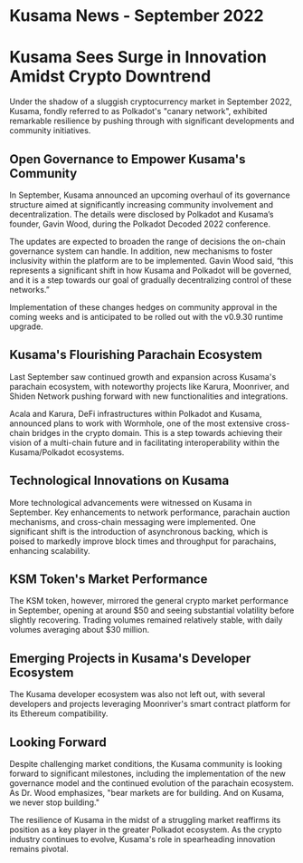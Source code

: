 # Kusama News - September 2022

# Kusama Sees Surge in Innovation Amidst Crypto Downtrend

Under the shadow of a sluggish cryptocurrency market in September 2022, Kusama,
fondly referred to as Polkadot's "canary network", exhibited remarkable
resilience by pushing through with significant developments and community
initiatives.

## Open Governance to Empower Kusama's Community

In September, Kusama announced an upcoming overhaul of its governance structure
aimed at significantly increasing community involvement and decentralization.
The details were disclosed by Polkadot and Kusama’s founder, Gavin Wood, during
the Polkadot Decoded 2022 conference.

The updates are expected to broaden the range of decisions the on-chain
governance system can handle. In addition, new mechanisms to foster inclusivity
within the platform are to be implemented. Gavin Wood said, “this represents a
significant shift in how Kusama and Polkadot will be governed, and it is a step
towards our goal of gradually decentralizing control of these networks.”

Implementation of these changes hedges on community approval in the coming weeks
and is anticipated to be rolled out with the v0.9.30 runtime upgrade.

## Kusama's Flourishing Parachain Ecosystem

Last September saw continued growth and expansion across Kusama's parachain
ecosystem, with noteworthy projects like Karura, Moonriver, and Shiden Network
pushing forward with new functionalities and integrations.

Acala and Karura, DeFi infrastructures within Polkadot and Kusama, announced
plans to work with Wormhole, one of the most extensive cross-chain bridges in
the crypto domain. This is a step towards achieving their vision of a
multi-chain future and in facilitating interoperability within the
Kusama/Polkadot ecosystems.

## Technological Innovations on Kusama

More technological advancements were witnessed on Kusama in September. Key
enhancements to network performance, parachain auction mechanisms, and
cross-chain messaging were implemented. One significant shift is the
introduction of asynchronous backing, which is poised to markedly improve block
times and throughput for parachains, enhancing scalability.

## KSM Token's Market Performance

The KSM token, however, mirrored the general crypto market performance in
September, opening at around $50 and seeing substantial volatility before
slightly recovering. Trading volumes remained relatively stable, with daily
volumes averaging about $30 million.

## Emerging Projects in Kusama's Developer Ecosystem

The Kusama developer ecosystem was also not left out, with several developers
and projects leveraging Moonriver's smart contract platform for its Ethereum
compatibility.

## Looking Forward

Despite challenging market conditions, the Kusama community is looking forward
to significant milestones, including the implementation of the new governance
model and the continued evolution of the parachain ecosystem. As Dr. Wood
emphasizes, "bear markets are for building. And on Kusama, we never stop
building."

The resilience of Kusama in the midst of a struggling market reaffirms its
position as a key player in the greater Polkadot ecosystem. As the crypto
industry continues to evolve, Kusama's role in spearheading innovation remains
pivotal.
